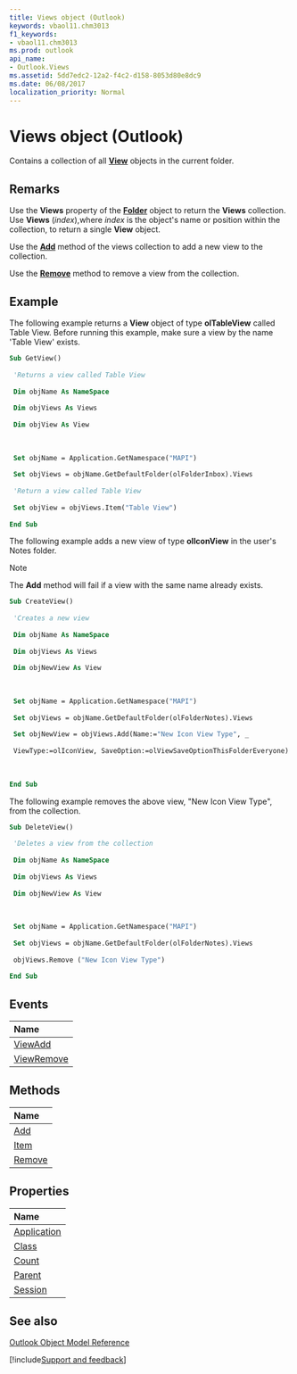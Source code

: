 ```yaml
---
title: Views object (Outlook)
keywords: vbaol11.chm3013
f1_keywords:
- vbaol11.chm3013
ms.prod: outlook
api_name:
- Outlook.Views
ms.assetid: 5dd7edc2-12a2-f4c2-d158-8053d80e8dc9
ms.date: 06/08/2017
localization_priority: Normal
---
```



# Views object (Outlook)

Contains a collection of all  **[View](Outlook.View.md)** objects in the current folder.


## Remarks

Use the  **Views** property of the **[Folder](Outlook.Folder.md)** object to return the **Views** collection. Use **Views** (_index_),where _index_ is the object's name or position within the collection, to return a single **View** object.

Use the  **[Add](Outlook.Views.Add.md)** method of the views collection to add a new view to the collection.

Use the  **[Remove](Outlook.Views.Remove.md)** method to remove a view from the collection.


## Example

The following example returns a  **View** object of type **olTableView** called Table View. Before running this example, make sure a view by the name 'Table View' exists.


```vb
Sub GetView() 
 
 'Returns a view called Table View 
 
 Dim objName As NameSpace 
 
 Dim objViews As Views 
 
 Dim objView As View 
 
 
 
 Set objName = Application.GetNamespace("MAPI") 
 
 Set objViews = objName.GetDefaultFolder(olFolderInbox).Views 
 
 'Return a view called Table View 
 
 Set objView = objViews.Item("Table View") 
 
End Sub
```

The following example adds a new view of type  **olIconView** in the user's Notes folder.


> [!NOTE] 
> The  **Add** method will fail if a view with the same name already exists.




```vb
Sub CreateView() 
 
 'Creates a new view 
 
 Dim objName As NameSpace 
 
 Dim objViews As Views 
 
 Dim objNewView As View 
 
 
 
 Set objName = Application.GetNamespace("MAPI") 
 
 Set objViews = objName.GetDefaultFolder(olFolderNotes).Views 
 
 Set objNewView = objViews.Add(Name:="New Icon View Type", _ 
 
 ViewType:=olIconView, SaveOption:=olViewSaveOptionThisFolderEveryone) 
 
 
 
End Sub
```

 The following example removes the above view, "New Icon View Type", from the collection.




```vb
Sub DeleteView() 
 
 'Deletes a view from the collection 
 
 Dim objName As NameSpace 
 
 Dim objViews As Views 
 
 Dim objNewView As View 
 
 
 
 Set objName = Application.GetNamespace("MAPI") 
 
 Set objViews = objName.GetDefaultFolder(olFolderNotes).Views 
 
 objViews.Remove ("New Icon View Type") 
 
End Sub
```


## Events



|Name|
|:-----|
|[ViewAdd](Outlook.Views.ViewAdd.md)|
|[ViewRemove](Outlook.ViewRemove.md)|

## Methods



|Name|
|:-----|
|[Add](Outlook.Views.Add.md)|
|[Item](Outlook.Views.Item.md)|
|[Remove](Outlook.Views.Remove.md)|

## Properties



|Name|
|:-----|
|[Application](Outlook.Views.Application.md)|
|[Class](Outlook.Views.Class.md)|
|[Count](Outlook.Views.Count.md)|
|[Parent](Outlook.Views.Parent.md)|
|[Session](Outlook.Views.Session.md)|

## See also


[Outlook Object Model Reference](overview/Outlook/object-model.md)

[!include[Support and feedback](~/includes/feedback-boilerplate.md)]